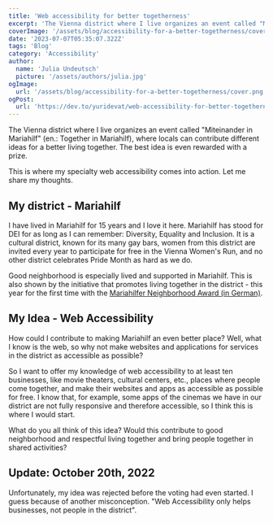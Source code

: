 ```yaml
---
title: 'Web accessibility for better togetherness'
excerpt: 'The Vienna district where I live organizes an event called "Miteinander in Mariahilf" (en.: Together in Mariahilf), where locals can contribute different ideas for a better living together. This is where my specialty web accessibility comes into action. Let me share my thoughts....'
coverImage: '/assets/blog/accessibility-for-a-better-togetherness/cover.png'
date: '2023-07-07T05:35:07.322Z'
tags: 'Blog'
category: 'Accessibility'
author:
  name: 'Julia Undeutsch'
  picture: '/assets/authors/julia.jpg'
ogImage:
  url: '/assets/blog/accessibility-for-a-better-togetherness/cover.png'
ogPost:
  url: 'https://dev.to/yuridevat/web-accessibility-for-better-togetherness-4kof'
---
```


The Vienna district where I live organizes an event called "Miteinander in Mariahilf" (en.: Together in Mariahilf), where locals can contribute different ideas for a better living together. The best idea is even rewarded with a prize.

This is where my specialty web accessibility comes into action. Let me share my thoughts.

## My district - Mariahilf

I have lived in Mariahilf for 15 years and I love it here. Mariahilf has stood for DEI for as long as I can remember: Diversity, Equality and Inclusion. It is a cultural district, known for its many gay bars, women from this district are invited every year to participate for free in the Vienna Women's Run, and no other district celebrates Pride Month as hard as we do.

Good neighborhood is especially lived and supported in Mariahilf. This is also shown by the initiative that promotes living together in the district - this year for the first time with the [Mariahilfer Neighborhood Award (in German)](https://www.gbstern.at/themen-projekte/miteinander-in-mariahilf/mariahilfer-nachbarschafts-award/). 

## My Idea - Web Accessibility

How could I contribute to making Mariahilf an even better place? Well, what I know is the web, so why not make websites and applications for services in the district as accessible as possible?

So I want to offer my knowledge of web accessibility to at least ten businesses, like movie theaters, cultural centers, etc., places where people come together, and make their websites and apps as accessible as possible for free.
I know that, for example, some apps of the cinemas we have in our district are not fully responsive and therefore accessible, so I think this is where I would start.

What do you all think of this idea? Would this contribute to good neighborhood and respectful living together and bring people together in shared activities?

## Update: October 20th, 2022
Unfortunately, my idea was rejected before the voting had even started. I guess because of another misconception. "Web Accessibility only helps businesses, not people in the district".